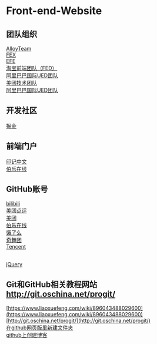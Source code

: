# Front-end-Website
## 团队组织<br>
[AlloyTeam](http://www.alloyteam.com/)<br>
[FEX](http://fex.baidu.com/)<br>
[EFE](https://efe.baidu.com/)<br>
[淘宝前端团队（FED）](http://taobaofed.org/)<br>
[阿里巴巴国际UED团队](http://www.aliued.com/)<br>
[美团技术团队](https://tech.meituan.com/)<br>
[阿里巴巴国际UED团队](http://www.aliued.com/)<br>

## 开发社区<br>
[掘金](https://juejin.im/welcome/frontend)<br>

## 前端门户<br>
[印记中文](https://www.docschina.org/)<br>
[伯乐在线](http://web.jobbole.com/)<br>


## GitHub账号<br>
[bilibili](https://github.com/bilibili)<br>
[美团点评](https://github.com/Meituan-Dianping)<br>
[美团](https://github.com/Meituan)<br>
[伯乐在线](https://github.com/jobbole)<br>
[饿了么](https://github.com/ElemeFE)<br>
[奇舞团](https://github.com/75team/)<br>
[Tencent](https://github.com/Tencent)<br><br>

[jQuery](https://github.com/jquery)<br>


## Git和GitHub相关教程网站<br>http://git.oschina.net/progit/
[https://www.liaoxuefeng.com/wiki/896043488029600](https://www.liaoxuefeng.com/wiki/896043488029600)<br>
[http://git.oschina.net/progit/](http://git.oschina.net/progit/)<br>
[在github网页版里新建文件夹](https://blog.csdn.net/qq_42249896/article/details/81673074)<br>
[github上创建博客](https://blog.csdn.net/qq_42249896/article/details/81673074)<br>
